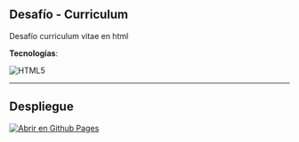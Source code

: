 ## Desafío - Curriculum

Desafío curriculum vitae en html

**Tecnologías**:

![HTML5](https://img.shields.io/badge/html5-%23E34F26.svg?style=for-the-badge&logo=html5&logoColor=white)

---

## Despliegue 

[![Abrir en Github Pages](https://img.shields.io/badge/-GitHub%20Pages-%23000?style=for-the-badge&logo=github&logoColor=ffffff)](https://enidev911.github.io/m2-evaluado-curriculum/)